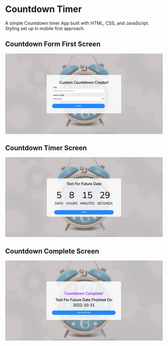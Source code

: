 # Countdown Timer

A simple Countdown timer App built with HTML, CSS, and JavaScript. Styling set up in mobile first approach.

## Countdown Form First Screen

![Calculator Form Preview Image](countdown-form.jpg)

## Countdown Timer Screen

![Calculator Timer Preview Image](countdown-timer.jpg)

## Countdown Complete Screen

![Calculator Complete Preview Image](countdown-complete.jpg)
